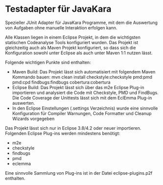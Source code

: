 Testadapter für JavaKara
========================

Spezieller JUnit Adapter für JavaKara Programme, mit dem die Auswertung von
Aufgaben ohne manuelle Interaktion erfolgen kann.

Alle Klassen liegen in einem Eclipse Projekt, in dem die wichtigsten
statischen Codeanalyse Tools konfiguriert wurden. Das Projekt ist gleichzeitig 
auch als Maven Projekt konfiguriert, so dass sich die Konfiguration sowohl unter 
Eclipse als auch unter Maven 1:1 nutzen lässt.

Folgende wichtigen Punkte sind enthalten:
* Maven Build: Das Projekt lässt sich automatisiert mit folgendem Maven Kommando bauen:
  mvn clean install checkstyle:checkstyle pmd:pmd pmd:cpd findbugs:findbugs cobertura:cobertura
* Eclipse Build: Das Projekt lässt sich über das m2e Eclipse Plug-in importieren und
  analysiert die Code mit Checkstyle, PMD und FindBugs. Die Code Coverage der Unittests
  lässt sich mit dem EclEmma Plug-in auswerten.
* In den Eclipse Einstellungen (.settings Verzeichnis) wurde eine sinnvolle Konfiguration
  für Compiler Warnungen, Code Formatter und Cleanup Wizards vorgegeben

Das Projekt lässt sich nur in Eclipse 3.8/4.2 oder neuer importieren.
Folgenden Eclipse Plug-ins werden mindestens benötigt:
- m2e
- checkstyle
- findbugs
- pmd
- eclemma

Eine sinnvolle Sammlung von Plug-ins ist in der Datei eclipse-plugins.p2f enthalten.
